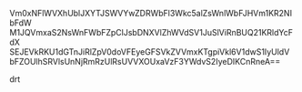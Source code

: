 Vm0xNFlWVXhUblJXYTJSWVYwZDRWbFl3Wkc5alZsWnlWbFJHVm1KR2NIbFdW
M1JQVmxaS2NsWnFWbFZpClJsbDNXVlZhWVdSV1JuSlViRnBUQ21KRldYcFdX
SEJEVkRKU1dGTnJiRlZpV0doVFEyeGFSVkZVVmxKTgpiVkl6V1dwS1IyUldV
bFZOUlhSRVlsUnNjRmRzUlRsUVVXOUxaVzF3YWdvS2IyeDIKCnRneA==

drt